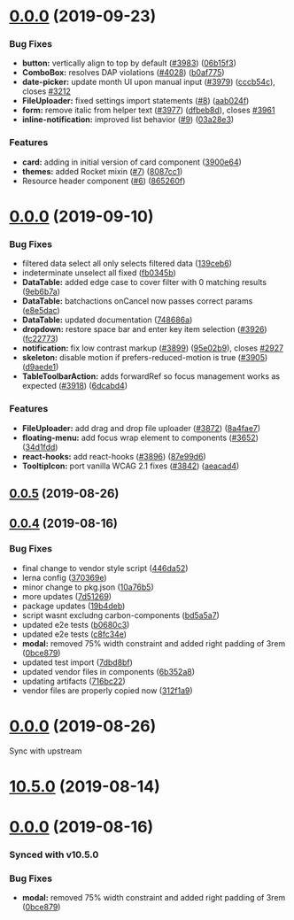 # [0.0.0](https://github.com/RocketSoftware/carbon/compare/v0.0.6...v0.0.0) (2019-09-23)


### Bug Fixes

* **button:** vertically align to top by default ([#3983](https://github.com/RocketSoftware/carbon/issues/3983)) ([06b15f3](https://github.com/RocketSoftware/carbon/commit/06b15f3))
* **ComboBox:** resolves DAP violations ([#4028](https://github.com/RocketSoftware/carbon/issues/4028)) ([b0af775](https://github.com/RocketSoftware/carbon/commit/b0af775))
* **date-picker:** update month UI upon manual input ([#3979](https://github.com/RocketSoftware/carbon/issues/3979)) ([cccb54c](https://github.com/RocketSoftware/carbon/commit/cccb54c)), closes [#3212](https://github.com/RocketSoftware/carbon/issues/3212)
* **FileUploader:** fixed settings import statements ([#8](https://github.com/RocketSoftware/carbon/issues/8)) ([aab024f](https://github.com/RocketSoftware/carbon/commit/aab024f))
* **form:** remove italic from helper text ([#3977](https://github.com/RocketSoftware/carbon/issues/3977)) ([dfbeb8d](https://github.com/RocketSoftware/carbon/commit/dfbeb8d)), closes [#3961](https://github.com/RocketSoftware/carbon/issues/3961)
* **inline-notification:** improved list behavior ([#9](https://github.com/RocketSoftware/carbon/issues/9)) ([03a28e3](https://github.com/RocketSoftware/carbon/commit/03a28e3))


### Features

* **card:** adding in initial version of card component ([3900e64](https://github.com/RocketSoftware/carbon/commit/3900e64))
* **themes:** added Rocket mixin ([#7](https://github.com/RocketSoftware/carbon/issues/7)) ([8087cc1](https://github.com/RocketSoftware/carbon/commit/8087cc1))
* Resource header component ([#6](https://github.com/RocketSoftware/carbon/issues/6)) ([865260f](https://github.com/RocketSoftware/carbon/commit/865260f))



# [0.0.0](https://github.com/RocketSoftware/carbon/compare/v10.6.0...v0.0.0) (2019-09-10)


### Bug Fixes

* filtered data select all only selects filtered data ([139ceb6](https://github.com/RocketSoftware/carbon/commit/139ceb6))
* indeterminate unselect all fixed ([fb0345b](https://github.com/RocketSoftware/carbon/commit/fb0345b))
* **DataTable:** added edge case to cover filter with 0 matching results ([9eb6b7a](https://github.com/RocketSoftware/carbon/commit/9eb6b7a))
* **DataTable:** batchactions onCancel now passes correct params ([e8e5dac](https://github.com/RocketSoftware/carbon/commit/e8e5dac))
* **DataTable:** updated documentation ([748686a](https://github.com/RocketSoftware/carbon/commit/748686a))
* **dropdown:** restore space bar and enter key item selection ([#3926](https://github.com/RocketSoftware/carbon/issues/3926)) ([fc22773](https://github.com/RocketSoftware/carbon/commit/fc22773))
* **notification:** fix low contrast markup ([#3899](https://github.com/RocketSoftware/carbon/issues/3899)) ([95e02b9](https://github.com/RocketSoftware/carbon/commit/95e02b9)), closes [#2927](https://github.com/RocketSoftware/carbon/issues/2927)
* **skeleton:** disable motion if prefers-reduced-motion is true ([#3905](https://github.com/RocketSoftware/carbon/issues/3905)) ([d9aede1](https://github.com/RocketSoftware/carbon/commit/d9aede1))
* **TableToolbarAction:** adds forwardRef so focus management works as expected ([#3918](https://github.com/RocketSoftware/carbon/issues/3918)) ([6dcabd4](https://github.com/RocketSoftware/carbon/commit/6dcabd4))


### Features

* **FileUploader:** add drag and drop file uploader ([#3872](https://github.com/RocketSoftware/carbon/issues/3872)) ([8a4fae7](https://github.com/RocketSoftware/carbon/commit/8a4fae7))
* **floating-menu:** add focus wrap element to components ([#3652](https://github.com/RocketSoftware/carbon/issues/3652)) ([34d1fdd](https://github.com/RocketSoftware/carbon/commit/34d1fdd))
* **react-hooks:** add react-hooks ([#3896](https://github.com/RocketSoftware/carbon/issues/3896)) ([87e99d6](https://github.com/RocketSoftware/carbon/commit/87e99d6))
* **TooltipIcon:** port vanilla WCAG 2.1 fixes ([#3842](https://github.com/RocketSoftware/carbon/issues/3842)) ([aeacad4](https://github.com/RocketSoftware/carbon/commit/aeacad4))



## [0.0.5](https://github.com/RocketSoftware/carbon/compare/v0.0.4...v0.0.5) (2019-08-26)



## [0.0.4](https://github.com/RocketSoftware/carbon/compare/v10.5.0...v0.0.4) (2019-08-16)


### Bug Fixes

* final change to vendor style script ([446da52](https://github.com/RocketSoftware/carbon/commit/446da52))
* lerna config ([370369e](https://github.com/RocketSoftware/carbon/commit/370369e))
* minor change to pkg.json ([10a76b5](https://github.com/RocketSoftware/carbon/commit/10a76b5))
* more updates ([7d51269](https://github.com/RocketSoftware/carbon/commit/7d51269))
* package updates ([19b4deb](https://github.com/RocketSoftware/carbon/commit/19b4deb))
* script wasnt excludng carbon-components ([bd5a5a7](https://github.com/RocketSoftware/carbon/commit/bd5a5a7))
* updated e2e tests ([b0680c3](https://github.com/RocketSoftware/carbon/commit/b0680c3))
* updated e2e tests ([c8fc34e](https://github.com/RocketSoftware/carbon/commit/c8fc34e))
* **modal:** removed 75% width constraint and added right padding of 3rem ([0bce879](https://github.com/RocketSoftware/carbon/commit/0bce879))
* updated test import ([7dbd8bf](https://github.com/RocketSoftware/carbon/commit/7dbd8bf))
* updated vendor files in components ([6b352a8](https://github.com/RocketSoftware/carbon/commit/6b352a8))
* updating artifacts ([716bc22](https://github.com/RocketSoftware/carbon/commit/716bc22))
* vendor files are properly copied now ([312f1a9](https://github.com/RocketSoftware/carbon/commit/312f1a9))



# [0.0.0](https://github.com/RocketSoftware/carbon/compare/v0.0.4...v0.0.0) (2019-08-26)


Sync with upstream

# [10.5.0](https://github.com/RocketSoftware/carbon/compare/v10.4.1...v10.5.0) (2019-08-14)



# [0.0.0](https://github.com/RocketSoftware/carbon/compare/v10.4.1...v0.0.0) (2019-08-16)

### Synced with v10.5.0

### Bug Fixes

* **modal:** removed 75% width constraint and added right padding of 3rem ([0bce879](https://github.com/RocketSoftware/carbon/commit/0bce879))
